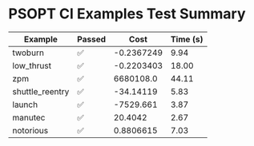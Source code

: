 # PSOPT CI Examples Test Summary

| Example | Passed | Cost | Time (s) |
|---|---|---|---|
| twoburn | ✅ | -0.2367249 | 9.94 |
| low_thrust | ✅ | -0.2203403 | 18.00 |
| zpm | ✅ | 6680108.0 | 44.11 |
| shuttle_reentry | ✅ | -34.14119 | 5.83 |
| launch | ✅ | -7529.661 | 3.87 |
| manutec | ✅ | 20.4042 | 2.67 |
| notorious | ✅ | 0.8806615 | 7.03 |